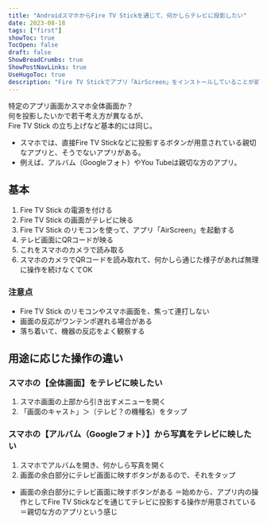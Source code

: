 ```yaml
---
title: "AndroidスマホからFire TV Stickを通じて、何かしらテレビに投影したい"
date: 2023-08-18
tags: ["first"]
showToc: true
TocOpen: false
draft: false
ShowBreadCrumbs: true
ShowPostNavLinks: true
UseHugoToc: true
description: "Fire TV Stickでアプリ「AirScreen」をインストールしていることが前提。"
---
```


特定のアプリ画面かスマホ全体画面か？  
何を投影したいかで若干考え方が異なるが、  
Fire TV Stick の立ち上げなど基本的には同じ。

- スマホでは、直接Fire TV Stickなどに投影するボタンが用意されている親切なアプリと、そうでないアプリがある。
 - 例えば、アルバム（Googleフォト）やYou Tubeは親切な方のアプリ。

## 基本

1. Fire TV Stick の電源を付ける
1. Fire TV Stick の画面がテレビに映る
1. Fire TV Stick のリモコンを使って、アプリ「AirScreen」を起動する
1. テレビ画面にQRコードが映る
1. これをスマホのカメラで読み取る
1. スマホのカメラでQRコードを読み取れて、何かしら通じた様子があれば無理に操作を続けなくてOK

### 注意点

- Fire TV Stick のリモコンやスマホ画面を、焦って連打しない
 - 画面の反応がワンテンポ遅れる場合がある
 - 落ち着いて、機器の反応をよく観察する

## 用途に応じた操作の違い

### スマホの【全体画面】をテレビに映したい

1. スマホ画面の上部から引き出すメニューを開く
1. 「画面のキャスト」＞（テレビ？の機種名）をタップ

### スマホの【アルバム（Googleフォト）】から写真をテレビに映したい

1. スマホでアルバムを開き、何かしら写真を開く
1. 画面の余白部分にテレビ画面に映すボタンがあるので、それをタップ

- 画面の余白部分にテレビ画面に映すボタンがある
＝始めから、アプリ内の操作としてFire TV Stickなどを通じてテレビに投影する操作が用意されている  
＝親切な方のアプリという感じ